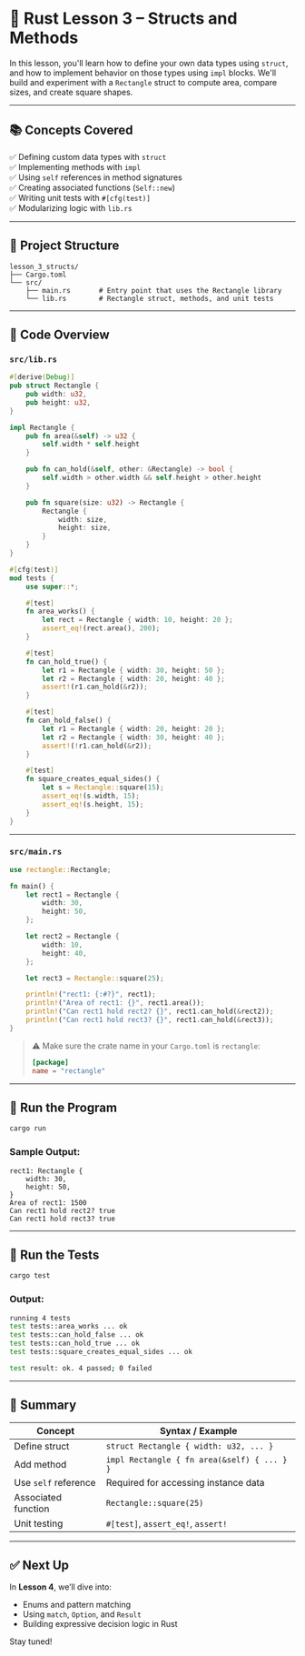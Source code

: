 # 🦀 Rust Lesson 3 – Structs and Methods

In this lesson, you'll learn how to define your own data types using `struct`, and how to implement behavior on those types using `impl` blocks. We'll build and experiment with a `Rectangle` struct to compute area, compare sizes, and create square shapes.

---

## 📚 Concepts Covered

✅ Defining custom data types with `struct`  
✅ Implementing methods with `impl`  
✅ Using `self` references in method signatures  
✅ Creating associated functions (`Self::new`)  
✅ Writing unit tests with `#[cfg(test)]`  
✅ Modularizing logic with `lib.rs`

---

## 📁 Project Structure

```
lesson_3_structs/
├── Cargo.toml
└── src/
    ├── main.rs       # Entry point that uses the Rectangle library
    └── lib.rs        # Rectangle struct, methods, and unit tests
```

---

## 🧱 Code Overview

### `src/lib.rs`

```rust
#[derive(Debug)]
pub struct Rectangle {
    pub width: u32,
    pub height: u32,
}

impl Rectangle {
    pub fn area(&self) -> u32 {
        self.width * self.height
    }

    pub fn can_hold(&self, other: &Rectangle) -> bool {
        self.width > other.width && self.height > other.height
    }

    pub fn square(size: u32) -> Rectangle {
        Rectangle {
            width: size,
            height: size,
        }
    }
}

#[cfg(test)]
mod tests {
    use super::*;

    #[test]
    fn area_works() {
        let rect = Rectangle { width: 10, height: 20 };
        assert_eq!(rect.area(), 200);
    }

    #[test]
    fn can_hold_true() {
        let r1 = Rectangle { width: 30, height: 50 };
        let r2 = Rectangle { width: 20, height: 40 };
        assert!(r1.can_hold(&r2));
    }

    #[test]
    fn can_hold_false() {
        let r1 = Rectangle { width: 20, height: 20 };
        let r2 = Rectangle { width: 30, height: 40 };
        assert!(!r1.can_hold(&r2));
    }

    #[test]
    fn square_creates_equal_sides() {
        let s = Rectangle::square(15);
        assert_eq!(s.width, 15);
        assert_eq!(s.height, 15);
    }
}
```

---

### `src/main.rs`

```rust
use rectangle::Rectangle;

fn main() {
    let rect1 = Rectangle {
        width: 30,
        height: 50,
    };

    let rect2 = Rectangle {
        width: 10,
        height: 40,
    };

    let rect3 = Rectangle::square(25);

    println!("rect1: {:#?}", rect1);
    println!("Area of rect1: {}", rect1.area());
    println!("Can rect1 hold rect2? {}", rect1.can_hold(&rect2));
    println!("Can rect1 hold rect3? {}", rect1.can_hold(&rect3));
}
```

> ⚠️ Make sure the crate name in your `Cargo.toml` is `rectangle`:
> ```toml
> [package]
> name = "rectangle"
> ```

---

## 🚀 Run the Program

```bash
cargo run
```

### Sample Output:

```
rect1: Rectangle {
    width: 30,
    height: 50,
}
Area of rect1: 1500
Can rect1 hold rect2? true
Can rect1 hold rect3? true
```

---

## 🧪 Run the Tests

```bash
cargo test
```

### Output:
```bash
running 4 tests
test tests::area_works ... ok
test tests::can_hold_false ... ok
test tests::can_hold_true ... ok
test tests::square_creates_equal_sides ... ok

test result: ok. 4 passed; 0 failed
```

---

## 🧩 Summary

| Concept             | Syntax / Example                            |
|---------------------|---------------------------------------------|
| Define struct        | `struct Rectangle { width: u32, ... }`      |
| Add method           | `impl Rectangle { fn area(&self) { ... } }` |
| Use `self` reference | Required for accessing instance data        |
| Associated function  | `Rectangle::square(25)`                     |
| Unit testing         | `#[test]`, `assert_eq!`, `assert!`          |

---

## ✅ Next Up

In **Lesson 4**, we’ll dive into:

- Enums and pattern matching
- Using `match`, `Option`, and `Result`
- Building expressive decision logic in Rust

Stay tuned!
